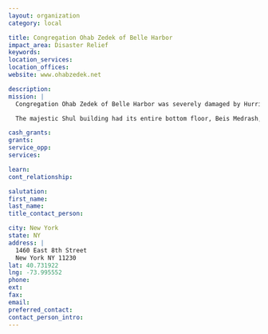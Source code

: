 ```yaml
---
layout: organization
category: local

title: Congregation Ohab Zedek of Belle Harbor
impact_area: Disaster Relief
keywords: 
location_services: 
location_offices: 
website: www.ohabzedek.net

description: 
mission: |
  Congregation Ohab Zedek of Belle Harbor was severely damaged by Hurricane Sandy. We have completed our first phase of cleaning out the Shul and distributing emergency funds to families in need. 

  The majestic Shul building had its entire bottom floor, Beis Medrash, and social hall space destroyed by flood waters. The damages are estimated to cost over one million dollars. This is in addition to the many families from the Shul that are struggling with the terrible financial burden of their own property damage. 

cash_grants: 
grants: 
service_opp: 
services: 

learn: 
cont_relationship: 

salutation: 
first_name: 
last_name: 
title_contact_person: 

city: New York
state: NY
address: |
  1460 East 8th Street  
  New York NY 11230
lat: 40.731922
lng: -73.995552
phone: 
ext: 
fax: 
email: 
preferred_contact: 
contact_person_intro: 
---
```

